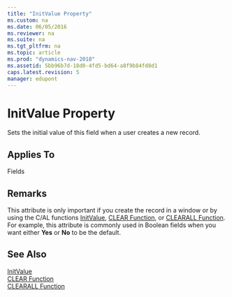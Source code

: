 ```yaml
---
title: "InitValue Property"
ms.custom: na
ms.date: 06/05/2016
ms.reviewer: na
ms.suite: na
ms.tgt_pltfrm: na
ms.topic: article
ms.prod: "dynamics-nav-2018"
ms.assetid: 5bb96b7d-18d0-4fd5-bd64-a8f9b84fd8d1
caps.latest.revision: 5
manager: edupont
---
```

# InitValue Property
Sets the initial value of this field when a user creates a new record.  
  
## Applies To  
 Fields  
  
## Remarks  
 This attribute is only important if you create the record in a window or by using the C/AL functions [InitValue](InitValue-Property.md), [CLEAR Function](CLEAR-Function.md), or [CLEARALL Function](CLEARALL-Function.md). For example, this attribute is commonly used in Boolean fields when you want either **Yes** or **No** to be the default.  
  
## See Also  
 [InitValue](InitValue-Property.md)   
 [CLEAR Function](CLEAR-Function.md)   
 [CLEARALL Function](CLEARALL-Function.md)